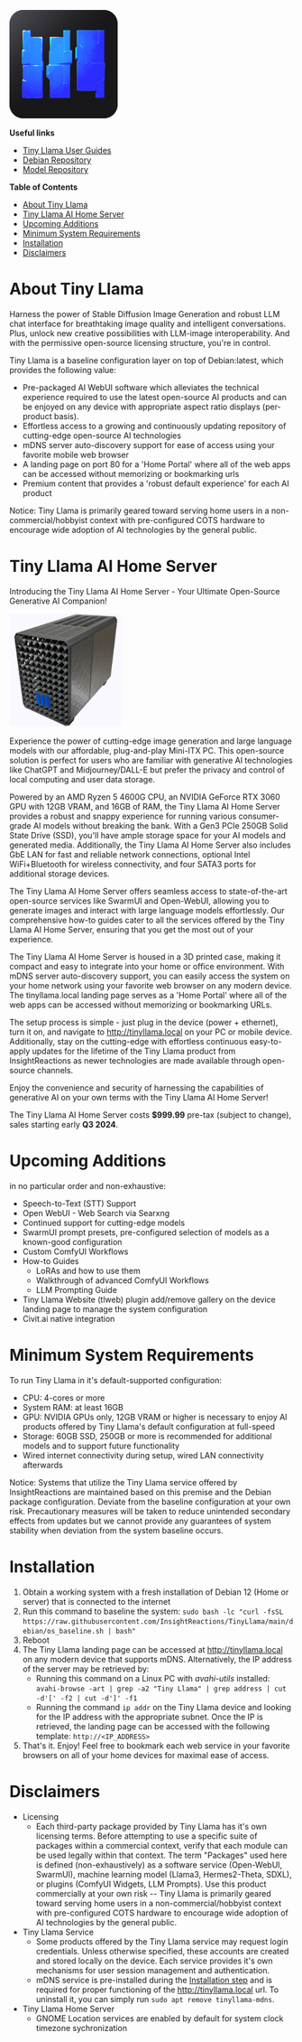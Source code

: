 
![Tiny Llama Logo](web/static/android-chrome-192x192.png)

**Useful links**
- [Tiny Llama User Guides](https://tinyllama.insightreactions.com/guides)
- [Debian Repository](https://github.com/InsightReactions/debian.insightreactions.github.io)
- [Model Repository](https://huggingface.co/InsightReactions/TinyLlama)

**Table of Contents**
- [About Tiny Llama](#about-tiny-llama)
- [Tiny Llama AI Home Server](#tiny-llama-ai-home-server)
- [Upcoming Additions](#upcoming-additions)
- [Minimum System Requirements](#minimum-system-requirements)
- [Installation](#installation)
- [Disclaimers](#disclaimers)

# About Tiny Llama

Harness the power of Stable Diffusion Image Generation and robust LLM chat interface for breathtaking image quality and intelligent conversations. Plus, unlock new creative possibilities with LLM-image interoperability. And with the permissive open-source licensing structure, you're in control.

Tiny Llama is a baseline configuration layer on top of Debian:latest, which provides the following value:
- Pre-packaged AI WebUI software which alleviates the technical experience required to use the latest open-source AI products and can be enjoyed on any device with appropriate aspect ratio displays (per-product basis).
- Effortless access to a growing and continuously updating repository of cutting-edge open-source AI technologies
- mDNS server auto-discovery support for ease of access using your favorite mobile web browser
- A landing page on port 80 for a 'Home Portal' where all of the web apps can be accessed without memorizing or bookmarking urls
- Premium content that provides a 'robust default experience' for each AI product

Notice: Tiny Llama is primarily geared toward serving home users in a non-commercial/hobbyist context with pre-configured COTS hardware to encourage wide adoption of AI technologies by the general public.

# Tiny Llama AI Home Server

Introducing the Tiny Llama AI Home Server - Your Ultimate Open-Source Generative AI Companion!

<img src="./assets/product-photo-a.png" alt="Tiny Llama AI Home Server 2024" width=200>

Experience the power of cutting-edge image generation and large language models with our affordable, plug-and-play Mini-ITX PC. This open-source solution is perfect for users who are familiar with generative AI technologies like ChatGPT and Midjourney/DALL-E but prefer the privacy and control of local computing and user data storage.

Powered by an AMD Ryzen 5 4600G CPU, an NVIDIA GeForce RTX 3060 GPU with 12GB VRAM, and 16GB of RAM, the Tiny Llama AI Home Server provides a robust and snappy experience for running various consumer-grade AI models without breaking the bank. With a Gen3 PCIe 250GB Solid State Drive (SSD), you'll have ample storage space for your AI models and generated media. Additionally, the Tiny Llama AI Home Server also includes GbE LAN for fast and reliable network connections, optional Intel WiFi+Bluetooth for wireless connectivity, and four SATA3 ports for additional storage devices.

The Tiny Llama AI Home Server offers seamless access to state-of-the-art open-source services like SwarmUI and Open-WebUI, allowing you to generate images and interact with large language models effortlessly. Our comprehensive how-to guides cater to all the services offered by the Tiny Llama AI Home Server, ensuring that you get the most out of your experience.

The Tiny Llama AI Home Server is housed in a 3D printed case, making it compact and easy to integrate into your home or office environment. With mDNS server auto-discovery support, you can easily access the system on your home network using your favorite web browser on any modern device. The tinyllama.local landing page serves as a 'Home Portal' where all of the web apps can be accessed without memorizing or bookmarking URLs.

The setup process is simple - just plug in the device (power + ethernet), turn it on, and navigate to http://tinyllama.local on your PC or mobile device. Additionally, stay on the cutting-edge with effortless continuous easy-to-apply updates for the lifetime of the Tiny Llama product from InsightReactions as newer technologies are made available through open-source channels.

Enjoy the convenience and security of harnessing the capabilities of generative AI on your own terms with the Tiny Llama AI Home Server!

The Tiny Llama AI Home Server costs **$999.99** pre-tax (subject to change), sales starting early **Q3 2024**.

# Upcoming Additions 

in no particular order and non-exhaustive:
- Speech-to-Text (STT) Support
- Open WebUI - Web Search via Searxng
- Continued support for cutting-edge models
- SwarmUI prompt presets, pre-configured selection of models as a known-good configuration
- Custom ComfyUI Workflows
- How-to Guides
  - LoRAs and how to use them
  - Walkthrough of advanced ComfyUI Workflows
  - LLM Prompting Guide
- Tiny Llama Website (tlweb) plugin add/remove gallery on the device landing page to manage the system configuration
- Civit.ai native integration

# Minimum System Requirements

To run Tiny Llama in it's default-supported configuration:
- CPU: 4-cores or more
- System RAM: at least 16GB
- GPU: NVIDIA GPUs only, 12GB VRAM or higher is necessary to enjoy AI products offered by Tiny Llama's default configuration at full-speed
- Storage: 60GB SSD, 250GB or more is recommended for additional models and to support future functionality
- Wired internet connectivity during setup, wired LAN connectivity afterwards

Notice: Systems that utilize the Tiny Llama service offered by InsightReactions are maintained based on this premise and the Debian package configuration. Deviate from the baseline configuration at your own risk. Precautionary measures will be taken to reduce unintended secondary effects from updates but we cannot provide any guarantees of system stability when deviation from the system baseline occurs.

# Installation

1. Obtain a working system with a fresh installation of Debian 12 (Home or server) that is connected to the internet
2. Run this command to baseline the system: `sudo bash -lc "curl -fsSL https://raw.githubusercontent.com/InsightReactions/TinyLlama/main/debian/os_baseline.sh | bash"`
3. Reboot
4. The Tiny Llama landing page can be accessed at http://tinyllama.local on any modern device that supports mDNS. Alternatively, the IP address of the server may be retrieved by: 
   - Running this command on a Linux PC with *avahi-utils* installed: `avahi-browse -art | grep -a2 "Tiny Llama" | grep address | cut -d'[' -f2 | cut -d']' -f1`
   - Running the command `ip addr` on the Tiny Llama device and looking for the IP address with the appropriate subnet. Once the IP is retrieved, the landing page can be accessed with the following template: `http://<IP_ADDRESS>` 
5. That's it. Enjoy! Feel free to bookmark each web service in your favorite browsers on all of your home devices for maximal ease of access.

# Disclaimers

- Licensing
  - Each third-party package provided by Tiny Llama has it's own licensing terms. Before attempting to use a specific suite of packages within a commercial context, verify that each module can be used legally within that context. The term "Packages" used here is defined (non-exhaustively) as a software service (Open-WebUI, SwarmUI), machine learning model (Llama3, Hermes2-Theta, SDXL), or plugins (ComfyUI Widgets, LLM Prompts). Use this product commercially at your own risk -- Tiny Llama is primarily geared toward serving home users in a non-commercial/hobbyist context with pre-configured COTS hardware to encourage wide adoption of AI technologies by the general public.
- Tiny Llama Service
  - Some products offered by the Tiny Llama service may request login credentials. Unless otherwise specified, these accounts are created and stored locally on the device. Each service provides it's own mechanisms for user session management and authentication.
  - mDNS service is pre-installed during the [Installation step](#installation) and is required for proper functioning of the http://tinyllama.local url. To uninstall it, you can simply run `sudo apt remove tinyllama-mdns`.
- Tiny Llama Home Server
  - GNOME Location services are enabled by default for system clock timezone sychronization

